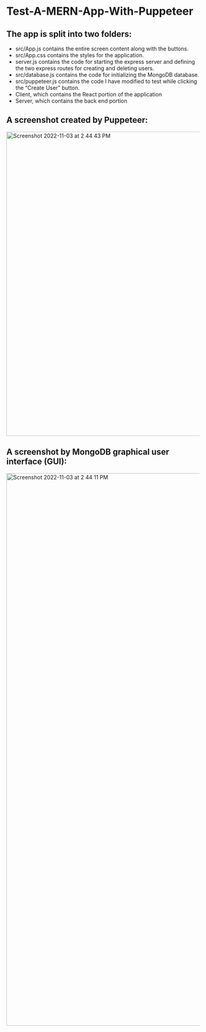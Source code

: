 # Test-A-MERN-App-With-Puppeteer

## The app is split into two folders:
- src/App.js contains the entire screen content along with the buttons.
- src/App.css contains the styles for the application.
- server.js contains the code for starting the express server and defining the two express routes for creating and deleting users.
- src/database.js contains the code for initializing the MongoDB database.
- src/puppeteer.js contains the code I have modified to test while clicking the “Create User” button.
- Client, which contains the React portion of the application
- Server, which contains the back end portion

## A screenshot created by Puppeteer:
<img width="793" alt="Screenshot 2022-11-03 at 2 44 43 PM" src="https://user-images.githubusercontent.com/94776104/199820227-fee86c07-77d0-4ab3-919e-f5bf56afee41.png">


## A screenshot by MongoDB graphical user interface (GUI):

<img width="1440" alt="Screenshot 2022-11-03 at 2 44 11 PM" src="https://user-images.githubusercontent.com/94776104/199820942-44183f32-2ce5-423d-aba3-41380caf2189.png">

